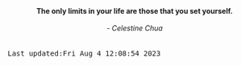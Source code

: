 
<div align="center"><b><span>The only limits in your life are those that you set yourself.</span></b><br><br><i> - Celestine Chua</i></div>
<br><br><kbd>Last updated:Fri Aug  4 12:08:54 2023</kbd>